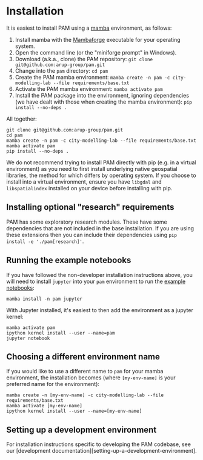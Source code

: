 
# Installation

It is easiest to install PAM using a [mamba](https://mamba.readthedocs.io/en/latest/index.html) environment, as follows:

1. Install mamba with the [Mambaforge](https://github.com/conda-forge/miniforge#mambaforge) executable for your operating system.
2. Open the command line (or the "miniforge prompt" in Windows).
3. Download (a.k.a., clone) the PAM repository: `git clone git@github.com:arup-group/pam.git`
4. Change into the `pam` directory: `cd pam`
5. Create the PAM mamba environment: `mamba create -n pam -c city-modelling-lab --file requirements/base.txt`
6. Activate the PAM mamba environment: `mamba activate pam`
7. Install the PAM package into the environment, ignoring dependencies (we have dealt with those when creating the mamba environment): `pip install --no-deps .`

All together:

``` shell
git clone git@github.com:arup-group/pam.git
cd pam
mamba create -n pam -c city-modelling-lab --file requirements/base.txt
mamba activate pam
pip install --no-deps .
```

We do not recommend trying to install PAM directly with pip (e.g. in a virtual environment) as you need to first install underlying native geospatial libraries, the method for which differs by operating system.
If you choose to install into a virtual environment, ensure you have `libgdal` and `libspatialindex` installed on your device before installing with pip. 

## Installing optional "research" requirements
PAM has some exploratory research modules. These have some dependencies that are not included in the base installation. If you are using these extensions then you can include their dependencies using `pip install -e './pam[research]'`. 

## Running the example notebooks
If you have followed the non-developer installation instructions above, you will need to install `jupyter` into your `pam` environment to run the [example notebooks](https://github.com/arup-group/pam/tree/main/examples):

``` shell
mamba install -n pam jupyter
```

With Jupyter installed, it's easiest to then add the environment as a jupyter kernel: 

``` shell
mamba activate pam
ipython kernel install --user --name=pam
jupyter notebook
```

## Choosing a different environment name
If you would like to use a different name to `pam` for your mamba environment, the installation becomes (where `[my-env-name]` is your preferred name for the environment):

``` shell
mamba create -n [my-env-name] -c city-modelling-lab --file requirements/base.txt
mamba activate [my-env-name]
ipython kernel install --user --name=[my-env-name]
```

## Setting up a development environment

For installation instructions specific to developing the PAM codebase, see our [development documentation][setting-up-a-development-environment].
